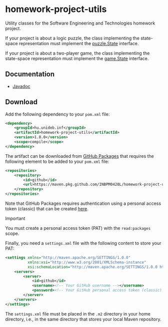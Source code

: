 homework-project-utils
======================

Utility classes for the Software Engineering and Technologies homework project.

If your project is about a logic puzzle, the class implementing the state-space representation must implement the [puzzle.State](https://inbpm0420l.github.io/homework-project-utils/javadoc/puzzle/State.html) interface.

If your project is about a two-player game, the class implementing the state-space representation must implement the [game.State](https://inbpm0420l.github.io/homework-project-utils/javadoc/game/State.html) interface.

## Documentation

* [Javadoc](https://inbpm0420l.github.io/homework-project-utils/javadoc/)

## Download

Add the following dependency to your `pom.xml` file:

```xml
<dependency>
    <groupId>hu.unideb.inf</groupId>
    <artifactId>homework-project-utils</artifactId>
    <version>1.0.0</version>
    <scope>compile</scope>
</dependency>
```

The artifact can be downloaded from [GitHub Packages](https://docs.github.com/en/packages) that requires the following element to be added to your `pom.xml` file:

```xml
<repositories>
    <repository>
        <id>github</id>
        <url>https://maven.pkg.github.com/INBPM0420L/homework-project-utils</url>
    </repository>
</repositories>
```

Note that GitHub Packages requires authentication using a personal access token (classic) that can be created [here](https://github.com/settings/tokens).

> [!IMPORTANT]
> You must create a personal access token (PAT) with the `read:packages` scope.

Finally, you need a `settings.xml` file with the following content to store your PAT: 

```xml
<settings xmlns="http://maven.apache.org/SETTINGS/1.0.0"
          xmlns:xsi="http://www.w3.org/2001/XMLSchema-instance"
          xsi:schemaLocation="http://maven.apache.org/SETTINGS/1.0.0 http://maven.apache.org/xsd/settings-1.0.0.xsd">
    <servers>
        <server>
            <id>github</id>
            <username><!-- Your GitHub username --></username>
            <password><!-- Your GitHub personal access token (classic) --></password>
        </server>
    </servers>
</settings>
```

The `settings.xml` file must be placed in the `.m2` directory in your home directory, i.e., in the same directory that stores your local Maven repository.

